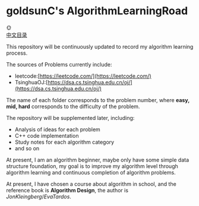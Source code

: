 # goldsunC's AlgorithmLearningRoad
:sun_with_face: <br />
[中文目录](./README_zh.md)

This repository will be continuously updated to record my algorithm 
learning process.

The sources of Problems currently include:
- leetcode:[https://leetcode.com/](https://leetcode.com/)
- TsinghuaOJ:[https://dsa.cs.tsinghua.edu.cn/oj/](https://dsa.cs.tsinghua.edu.cn/oj/)

The name of each folder corresponds to the 
problem number, where **easy, mid, hard** corresponds 
to the difficulty of the problem.

The repository will be supplemented 
later, including:
- Analysis of ideas for each problem
- C++ code implementation
- Study notes for each algorithm category
- and so on

At present, I am an algorithm beginner, 
maybe only have some simple data structure foundation, 
my goal is to improve my algorithm level through algorithm 
learning and continuous completion of algorithm problems.

At present, I have chosen a course about algorithm in school,
and the reference book is **Algorithm Design**, the author is
$Jon Kleingberg / Eva Tardos$.

